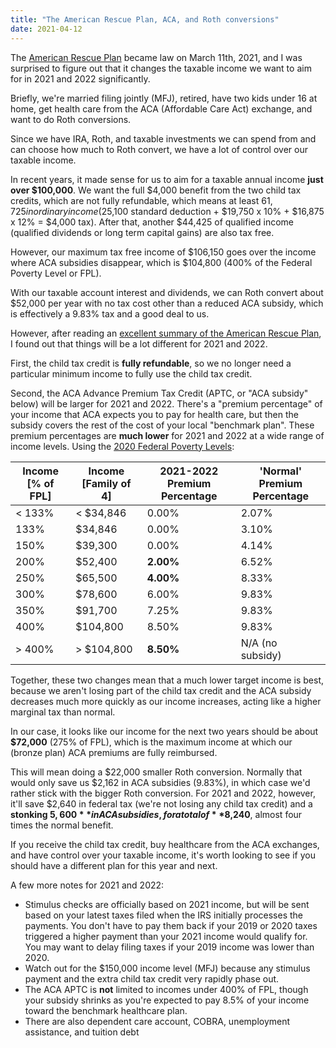 ```yaml
---
title: "The American Rescue Plan, ACA, and Roth conversions"
date: 2021-04-12
---
```


The [American Rescue Plan](https://www.congress.gov/bill/117th-congress/house-bill/1319/text) became law on March 11th, 2021, and I was surprised to figure out that it changes the taxable income we want to aim for in 2021 and 2022 significantly.

Briefly, we're married filing jointly (MFJ), retired, have two kids under 16 at home, get health care from the ACA (Affordable Care Act) exchange, and want to do Roth conversions.

Since we have IRA, Roth, and taxable investments we can spend from and can choose how much to Roth convert, we have a lot of control over our taxable income. 

In recent years, it made sense for us to aim for a taxable annual income **just over $100,000**. We want the full $4,000 benefit from the two child tax credits, which are not fully refundable, which means at least $61,725 in ordinary income ($25,100 standard deduction + $19,750 x 10% + $16,875 x 12% = $4,000 tax). After that, another $44,425 of qualified income (qualified dividends or long term capital gains) are also tax free.

However, our maximum tax free income of $106,150 goes over the income where ACA subsidies disappear, which is $104,800 (400% of the Federal Poverty Level or FPL). 

With our taxable account interest and dividends, we can Roth convert about $52,000 per year with no tax cost other than a reduced ACA subsidy, which is effectively a 9.83% tax and a good deal to us.

However, after reading an [excellent summary of the American Rescue Plan](https://www.kitces.com/blog/the-american-rescue-plan-act-of-2021-tax-credits-stimulus-checks-and-more-that-advisors-need-to-know/), I found out that things will be a lot different for 2021 and 2022. 

First, the child tax credit is **fully refundable**, so we no longer need a particular minimum income to fully use the child tax credit. 

Second, the ACA Advance Premium Tax Credit (APTC, or "ACA subsidy" below) will be larger for 2021 and 2022. There's a "premium percentage" of your income that ACA expects you to pay for health care, but then the subsidy covers the rest of the cost of your local "benchmark plan". These premium percentages are **much lower** for 2021 and 2022 at a wide range of income levels. Using the [2020 Federal Poverty Levels](https://aspe.hhs.gov/2020-poverty-guidelines):

| Income [% of FPL] | Income [Family of 4] | 2021-2022 Premium Percentage | 'Normal' Premium Percentage |
| ----------------- | -------------------- | ---------------------------- | --------------------------- |
| < 133%            | < $34,846            | 0.00%                        | 2.07%                       |
| 133%              | $34,846              | 0.00%                        | 3.10%                       |
| 150%              | $39,300              | 0.00%                        | 4.14%                       |
| 200%              | $52,400              | **2.00%**                    | 6.52%                       |
| 250%              | $65,500              | **4.00%**                    | 8.33%                       |
| 300%              | $78,600              | 6.00%                        | 9.83%                       |
| 350%              | $91,700              | 7.25%                        | 9.83%                       |
| 400%              | $104,800             | 8.50%                        | 9.83%                       |
| > 400%            | > $104,800           | **8.50%**                    | N/A (no subsidy)            |

Together, these two changes mean that a much lower target income is best, because we aren't losing part of the child tax credit and the ACA subsidy decreases much more quickly as our income increases, acting like a higher marginal tax than normal.

In our case, it looks like our income for the next two years should be about **$72,000** (275% of FPL), which is the maximum income at which our (bronze plan) ACA premiums are fully reimbursed.

This will mean doing a $22,000 smaller Roth conversion. Normally that would only save us $2,162 in ACA subsidies (9.83%), in which case we'd rather stick with the bigger Roth conversion. For 2021 and 2022, however, it'll save $2,640 in federal tax (we're not losing any child tax credit) and a **stonking $5,600** in ACA subsidies, for a total of **$8,240**, almost four times the normal benefit.

If you receive the child tax credit, buy healthcare from the ACA exchanges, and have control over your taxable income, it's worth looking to see if you should have a different plan for this year and next.

A few more notes for 2021 and 2022:

* Stimulus checks are officially based on 2021 income, but will be sent based on your latest taxes filed when the IRS initially processes the payments. You don't have to pay them back if your 2019 or 2020 taxes triggered a higher payment than your 2021 income would qualify for. You may want to delay filing taxes if your 2019 income was lower than 2020.
* Watch out for the $150,000 income level (MFJ) because any stimulus payment and the extra child tax credit very rapidly phase out.
* The ACA APTC is **not** limited to incomes under 400% of FPL, though your subsidy shrinks as you're expected to pay 8.5% of your income toward the benchmark healthcare plan.
* There are also dependent care account, COBRA, unemployment assistance, and tuition debt 

